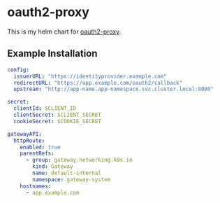 # oauth2-proxy

This is my helm chart for [oauth2-proxy](https://github.com/oauth2-proxy/oauth2-proxy).

## Example Installation

```yaml
config:
  issuerURL: "https://identityprovider.example.com"
  redirectURL: "https://app.example.com/oauth2/callback"
  upstream: "http://app-name.app-namespace.svc.cluster.local:8080"

secret:
  clientId: $CLIENT_ID
  clientSecret: $CLIENT_SECRET
  cookieSecret: $COOKIE_SECRET

gatewayAPI:
  httpRoute:
    enabled: true
    parentRefs:
      - group: gateway.networking.k8s.io
        kind: Gateway
        name: default-internal
        namespace: gateway-system
    hostnames:
      - app.example.com
```